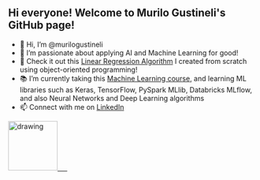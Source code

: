 ## Hi everyone! Welcome to Murilo Gustineli's GitHub page!

- 👋 Hi, I’m @murilogustineli
- 🤖 I’m passionate about applying AI and Machine Learning for good!
- 👀 Check it out this [Linear Regression Algorithm](https://github.com/murilogustineli/Machine-Learning/blob/main/1.Linear-Regression%26Gradient-Descent/LinearRegression.ipynb) I created from scratch using object-oriented programming!
- 📚 I’m currently taking this [Machine Learning course](https://www.coursera.org/learn/machine-learning), and learning ML libraries such as Keras, TensorFlow, PySpark MLlib, Databricks MLflow, and also Neural Networks and Deep Learning algorithms
- 📫 Connect with me on [LinkedIn](https://www.linkedin.com/in/murilo-gustineli/)

[<img src="https://res.cloudinary.com/importdata/image/upload/v1595012354/linkedin_t9qiwy.png" alt="drawing" width="100"/> &nbsp;&nbsp;&nbsp;&nbsp;](https://www.linkedin.com/in/murilo-gustineli/)

<!---
murilogustineli/murilogustineli is a ✨ special ✨ repository because its `README.md` (this file) appears on your GitHub profile.
You can click the Preview link to take a look at your changes.
- 💞️ I’m looking for an opportunity to use my logical and technical skills to help businesses make better data-driven decisions and support them with all their data needs
--->

